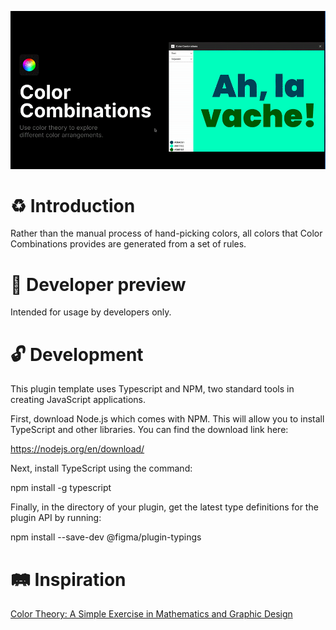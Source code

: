 ![Alt Text](https://github.com/Liam-hi/figma-color-combinations/blob/master/media/color-combinations.gif?raw=true)

# :recycle: Introduction

Rather than the manual process of hand-picking colors, all colors that Color Combinations provides are generated from a set of rules.

# :construction: Developer preview

Intended for usage by developers only.

# :unlock: Development

This plugin template uses Typescript and NPM, two standard tools in creating JavaScript applications.

First, download Node.js which comes with NPM. This will allow you to install TypeScript and other
libraries. You can find the download link here:

  https://nodejs.org/en/download/

Next, install TypeScript using the command:

  npm install -g typescript

Finally, in the directory of your plugin, get the latest type definitions for the plugin API by running:

  npm install --save-dev @figma/plugin-typings
  
 
# :railway_track: Inspiration

[Color Theory: A Simple Exercise in Mathematics and Graphic Design]([https://www.google.com](https://blog.matthewgove.com/2021/07/02/color-theory-a-simple-exercise-in-mathematics-and-graphic-design/))

